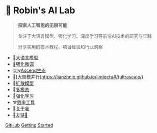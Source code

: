 # 🤖 Robin's AI Lab

> **探索人工智能的无限可能**
>
> 专注于大语言模型、强化学习、深度学习等前沿AI技术的研究与实践
>
> 分享实用的技术教程、项目经验和行业洞察




- 🦙[大语言模型](https://jianzhnie.github.io/llmtech/#/aigc/)
- 🤗[强化微调](https://jianzhnie.github.io/llmtech/#/rlhf/)
- 🇨🇳[Ascend生态](https://jianzhnie.github.io/llmtech/#/ascend/)
- 🚀[大规模并行]https://jianzhnie.github.io/llmtech/#/(ultrascale/)
- 🍭[扩散模型](https://jianzhnie.github.io/llmtech/#/diffusion/)
- 🍔[多模态](https://jianzhnie.github.io/llmtech/#/multimodal/)
- 🍒[强化学习](https://jianzhnie.github.io/llmtech/#/rlwiki/)
- ⚒️[效率工具](https://jianzhnie.github.io/llmtech/#/toolbox/)
- 🧑[关于我](https://jianzhnie.github.io/)
- 🔗[友链🔗](https://jianzhnie.github.io/llmtech/#/links.md)


[GitHub](https://github.com/jianzhnie/llmtech)
[Getting Started](https://jianzhnie.github.io/llmtech/#/aigc/)
